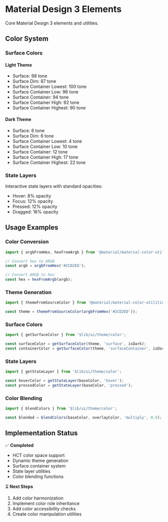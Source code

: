 # Material Design 3 Elements

Core Material Design 3 elements and utilities.

## Color System

### Surface Colors

#### Light Theme
- Surface: 98 tone
- Surface Dim: 87 tone
- Surface Container Lowest: 100 tone
- Surface Container Low: 96 tone
- Surface Container: 94 tone
- Surface Container High: 92 tone
- Surface Container Highest: 90 tone

#### Dark Theme
- Surface: 6 tone
- Surface Dim: 6 tone
- Surface Container Lowest: 4 tone
- Surface Container Low: 10 tone
- Surface Container: 12 tone
- Surface Container High: 17 tone
- Surface Container Highest: 22 tone

### State Layers
Interactive state layers with standard opacities:
- Hover: 8% opacity
- Focus: 12% opacity
- Pressed: 12% opacity
- Dragged: 16% opacity

## Usage Examples

### Color Conversion
```typescript
import { argbFromHex, hexFromArgb } from '@material/material-color-utilities';

// Convert hex to ARGB
const argb = argbFromHex('#2CD2ED');

// Convert ARGB to hex
const hex = hexFromArgb(argb);
```

### Theme Generation
```typescript
import { themeFromSourceColor } from '@material/material-color-utilities';

const theme = themeFromSourceColor(argbFromHex('#2CD2ED'));
```

### Surface Colors
```typescript
import { getSurfaceColor } from '$lib/ui/theme/color';

const surfaceColor = getSurfaceColor(theme, 'surface', isDark);
const containerColor = getSurfaceColor(theme, 'surfaceContainer', isDark);
```

### State Layers
```typescript
import { getStateLayer } from '$lib/ui/theme/color';

const hoverColor = getStateLayer(baseColor, 'hover');
const pressedColor = getStateLayer(baseColor, 'pressed');
```

### Color Blending
```typescript
import { blendColors } from '$lib/ui/theme/color';

const blended = blendColors(baseColor, overlayColor, 'multiply', 0.5);
```

## Implementation Status

✅ **Completed**
- HCT color space support
- Dynamic theme generation
- Surface container system
- State layer utilities
- Color blending functions

⏳ **Next Steps**
1. Add color harmonization
2. Implement color role inheritance
3. Add color accessibility checks
4. Create color manipulation utilities 